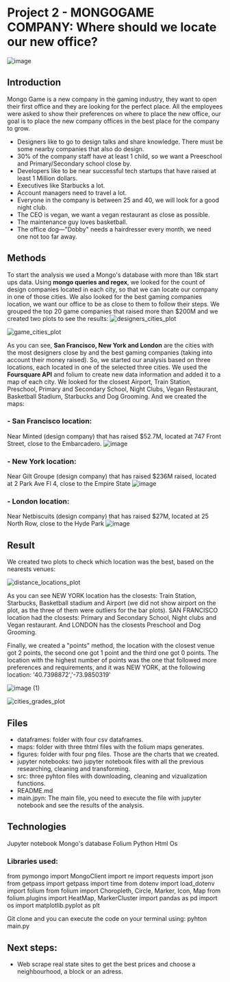 # Project 2 - MONGOGAME COMPANY: Where should we locate our new office? 

![image](https://user-images.githubusercontent.com/127286755/236945195-71be2e84-1262-47f8-928b-66ad27c0d19d.png)

## Introduction

Mongo Game is a new company in the gaming industry, they want to open their first office and they are looking for the perfect place. 
All the employees were asked to show their preferences on where to place the new office, our goal is to place the new company offices in the best place for the company to grow.

- Designers like to go to design talks and share knowledge. There must be some nearby companies that also do design.
- 30% of the company staff have at least 1 child, so we want a Preeschool and Primary/Secondary school close by.
- Developers like to be near successful tech startups that have raised at least 1 Million dollars.
- Executives like Starbucks a lot.
- Account managers need to travel a lot.
- Everyone in the company is between 25 and 40, we will look for a good night club.
- The CEO is vegan, we want a vegan restaurant as close as possible.
- The maintenance guy loves basketball.
- The office dog—"Dobby" needs a hairdresser every month, we need one not too far away.

## Methods
To start the analysis we used a Mongo's database with more than 18k start ups data. Using **mongo queries and regex**, we looked for the count of design companies located in each city, so that we can locate our company in one of those cities. We also looked for the best gaming companies location, we want our office to be as close to them to follow their steps. We grouped the top 20 game companies that raised more than $200M and we created two plots to see the results:
![designers_cities_plot](https://user-images.githubusercontent.com/127286755/236945428-c8048b2d-432d-443b-bfb2-ac4c0de3ebec.png)

![game_cities_plot](https://user-images.githubusercontent.com/127286755/236945479-c5c7c2dd-6d59-452b-82c7-6714d2e9b2f2.png)

As you can see, **San Francisco, New York and London** are the cities with the most designers close by and the best gaming companies (taking into account their money raised). 
So, we started our analysis based on three locations, each located in one of the selected three cities. We used the **Foursquare API** and folium to create new data information and added it to a map of each city.
We looked for the closest Airport, Train Station, Preschool, Primary and Secondary School, Night Clubs, Vegan Restaurant, Basketball Stadium, Starbucks and Dog Grooming. And we created the maps:

### - San Francisco location: 
Near Minted (design company) that has raised $52.7M, located at 747 Front Street, close to the Embarcadero.
![image](https://user-images.githubusercontent.com/127286755/236947797-aaea6732-807d-43ab-96f9-03e076093ca4.png)

### - New York location: 
Near Gilt Groupe (design company) that has raised $236M raised, located at 2 Park Ave Fl 4, close to the Empire State
![image](https://user-images.githubusercontent.com/127286755/236948083-6c2b45b6-0025-4f72-99a2-518773d1ebc2.png)

### - London location:
Near Netbiscuits (design company) that has raised $27M, located at 25 North Row, close to the Hyde Park
![image](https://user-images.githubusercontent.com/127286755/236948043-d320c8b3-9e5b-4128-98fb-62552a7d60ad.png)

## Result

We created two plots to check which location was the best, based on the nearests venues:

![distance_locations_plot](https://user-images.githubusercontent.com/127286755/236948516-b88e9470-6186-473a-b889-1d3a44ba6acd.png)

As you can see NEW YORK location has the closests: Train Station, Starbucks, Basketball stadium and Airport (we did not show airport on the plot, as the three of them were outliers for the bar plots). SAN FRANCISCO location had the closests: Primary and Secondary School, Night clubs and Vegan restaurant. And LONDON has the closests Preschool and Dog Grooming.

Finally, we created a "points" method, the location with the closest venue got 2 points, the second one got 1 point and the third one got 0 points. The location with the highest number of points was the one that followed more preferences and requirements, and it was NEW YORK, at the following location: '40.7398872','-73.9850319'

![image (1)](https://user-images.githubusercontent.com/127286755/236949364-684a9bb5-26a9-4bdc-b51f-c4eadfd7478f.png)

![cities_grades_plot](https://user-images.githubusercontent.com/127286755/236948546-979f39b9-6741-4aed-a15b-ecf8d395ad83.png)

## Files

- dataframes: folder with four csv dataframes.
- maps: folder with three thtml files with the folium maps generates.
- figures: folder with four png files. Those are the charts that we created.
- jupyter notebooks: two jupyter notebook files with all the previous researching, cleaning and transforming.
- src: three pyhton files with downloading, cleaning and vizualization functions.
- README.md
- main.jpyn: The main file, you need to execute the file with jupyter notebook and see the results of the analysis.

## Technologies

Jupyter notebook
Mongo's database
Folium
Python
Html
Os

### Libraries used:

from pymongo import MongoClient
import re
import requests
import json
from getpass import getpass
import time
from dotenv import load_dotenv
import folium
from folium import Choropleth, Circle, Marker, Icon, Map
from folium.plugins import HeatMap, MarkerCluster
import pandas as pd
import os
import matplotlib.pyplot as plt

Git clone and you can execute the code on your terminal using: pyhton main.py

## Next steps:

- Web scrape real state sites to get the best prices and choose a neighbourhood, a block or an adress.
